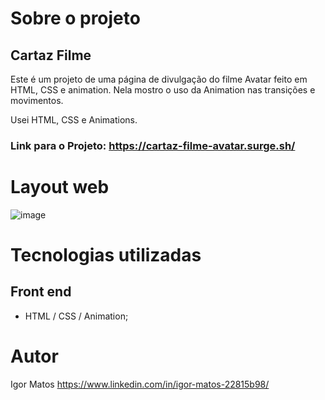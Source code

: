 # Sobre o projeto
## Cartaz Filme

Este é um projeto de uma página de divulgação do filme Avatar feito em HTML, CSS e animation.
Nela mostro o uso da Animation nas transições e movimentos.

Usei HTML, CSS e Animations.

### Link para o Projeto: <https://cartaz-filme-avatar.surge.sh/>

# Layout web
![image](https://github.com/Sarkan-DF/cartazFilme/assets/63614609/6b8a159c-c2aa-459c-8d4d-ab30c1e17b3c)


# Tecnologias utilizadas
## Front end
* HTML / CSS / Animation;

# Autor

Igor Matos https://www.linkedin.com/in/igor-matos-22815b98/

